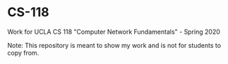 # CS-118
Work for UCLA CS 118 "Computer Network Fundamentals" - Spring 2020

Note: This repository is meant to show my work and is not for students to copy from.
